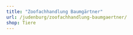 ```yaml
---
title: "Zoofachhandlung Baumgärtner"
url: /judenburg/zoofachhandlung-baumgaertner/
shop: Tiere
---
```

